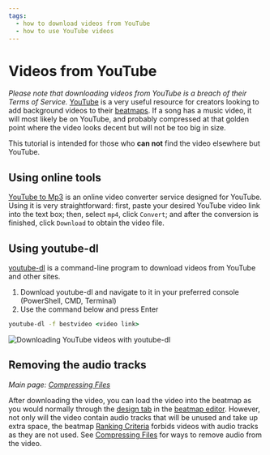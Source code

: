 ```yaml
---
tags:
  - how to download videos from YouTube
  - how to use YouTube videos
---
```


# Videos from YouTube

*Please note that downloading videos from YouTube is a breach of their Terms of Service.*
[YouTube](https://youtube.com) is a very useful resource for creators looking to add background videos to their [beatmaps](/wiki/Beatmap). If a song has a music video, it will most likely be on YouTube, and probably compressed at that golden point where the video looks decent but will not be too big in size.

This tutorial is intended for those who **can not** find the video elsewhere but YouTube.

## Using online tools

[YouTube to Mp3](https://ytmp3.cc) is an online video converter service designed for YouTube. Using it is very straightforward: first, paste your desired YouTube video link into the text box; then, select `mp4`, click `Convert`; and after the conversion is finished, click `Download` to obtain the video file.

## Using youtube-dl

[youtube-dl](https://youtube-dl.org) is a command-line program to download videos from YouTube and other sites.

1. Download youtube-dl and navigate to it in your preferred console (PowerShell, CMD, Terminal)
2. Use the command below and press Enter

```cmd
youtube-dl -f bestvideo <video link>
``` 

![Downloading YouTube videos with youtube-dl](img/example.jpg "Downloading YouTube videos with youtube-dl")

## Removing the audio tracks

*Main page: [Compressing Files](/wiki/Guides/Compressing_Files)*

After downloading the video, you can load the video into the beatmap as you would normally through the [design tab](wiki/Beatmap_editor/Design) in the [beatmap editor](wiki/Beatmap_editor). However, not only will the video contain audio tracks that will be unused and take up extra space, the beatmap [Ranking Criteria](/wiki/Ranking_Criteria#Video-and-background) forbids videos with audio tracks as they are not used. See [Compressing Files](/wiki/Guides/Compressing_Files) for ways to remove audio from the video.
